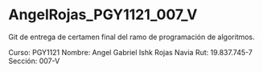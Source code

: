 # AngelRojas_PGY1121_007_V
Git de entrega de certamen final del ramo de programación de algoritmos.

Curso: PGY1121
Nombre: Angel Gabriel Ishk Rojas Navia
Rut: 19.837.745-7
Sección: 007-V

